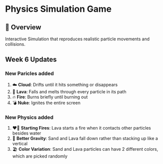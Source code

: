 # Physics Simulation Game

## 📜 Overview
Interactive Simulation that reproduces realistic particle movements and collisions.

## Week 6 Updates
### New Paricles added 
1. ☁️ **Cloud**: Drifts until it hits something or disappears
2. 🌋 **Lava**: Falls and melts through every particle in its path
3. 🔥 **Fire**: Burns briefly until burning out
4. 💣 **Nuke**: Ignites the entire screen

### New Physics added 
1. ❤️‍🔥 **Starting Fires**: Lava starts a fire when it contacts other particles besides water
2. 🔬 **Better Gravity**: Sand and Lava fall down rather than stacking up like a vertical 
3. 🏖️ **Color Variation**: Sand and Lava particles can have 2 different colors, which are picked randomly

